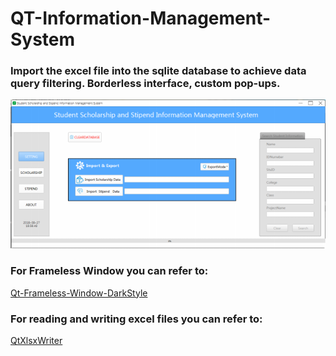 # QT-Information-Management-System
### Import the excel file into the sqlite database to achieve data query filtering. Borderless interface, custom pop-ups.

![avatar](UI.png)

### For Frameless Window you can refer to:
[Qt-Frameless-Window-DarkStyle](https://github.com/Jorgen-VikingGod/Qt-Frameless-Window-DarkStyle)

### For reading and writing excel files you can refer to:
[QtXlsxWriter](https://github.com/dbzhang800/QtXlsxWriter)
